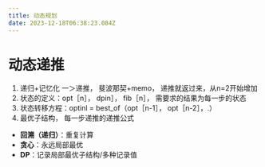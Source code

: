 ```yaml
---
title: 动态规划
date: 2023-12-18T06:38:23.084Z
---
```

# 动态递推

1. 递归+记忆化 一＞递推， 斐波那契+memo， 递推就返过来，从n=2开始增加
2. 状态的定义：opt［n］， dpin］， fib［n］， 需要求的结果为每一步的状态
3. 状态转移方程：optinl = best_of（opt［n-1］， opt［n-2］，.）
4. 最优子结构， 每一步递推的递推公式


- **回溯（递归）**：重复计算
- **贪心**：永远局部最优
- **DP**：记录局部最优子结构/多种记录值